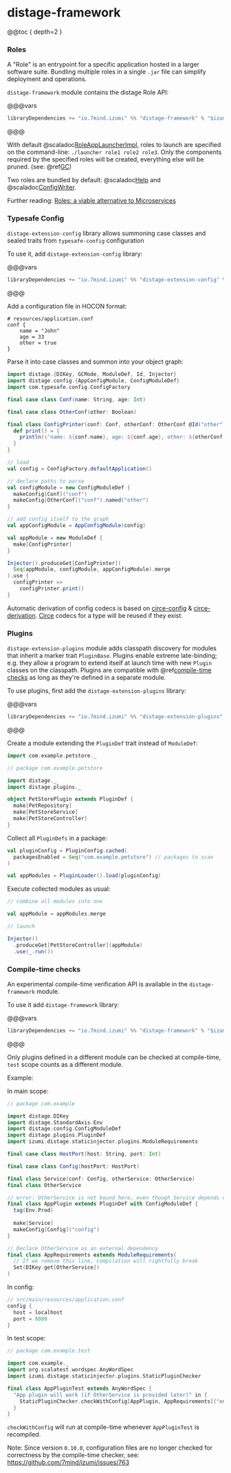 distage-framework
=======================

@@toc { depth=2 }

### Roles

A "Role" is an entrypoint for a specific application hosted in a larger software suite.
Bundling multiple roles in a single `.jar` file can simplify deployment and operations.

`distage-framework` module contains the distage Role API:

@@@vars

```scala
libraryDependencies += "io.7mind.izumi" %% "distage-framework" % "$izumi.version$"
```

@@@

With default @scaladoc[RoleAppLauncherImpl](izumi.distage.roles.RoleAppLauncherImpl), roles to launch are specified on the command-line: `./launcher role1 role2 role3`.
Only the components required by the specified roles will be created, everything else will be pruned. (see: @ref[GC](advanced-features.md#garbage-collection))

Two roles are bundled by default: @scaladoc[Help](izumi.distage.roles.examples.Help) and @scaladoc[ConfigWriter](izumi.distage.roles.examples.ConfigWriter).

Further reading: [Roles: a viable alternative to Microservices](https://github.com/7mind/slides/blob/master/02-roles/roles.pdf)

### Typesafe Config

`distage-extension-config` library allows summoning case classes and sealed traits from `typesafe-config` configuration

To use it, add `distage-extension-config` library:

@@@vars

```scala
libraryDependencies += "io.7mind.izumi" %% "distage-extension-config" % "$izumi.version$"
```

@@@

Add a configuration file in HOCON format:

```hocon
# resources/application.conf
conf {
    name = "John"
    age = 33
    other = true
}
```

Parse it into case classes and summon into your object graph:

```scala mdoc:reset-object:to-string
import distage.{DIKey, GCMode, ModuleDef, Id, Injector}
import distage.config.{AppConfigModule, ConfigModuleDef}
import com.typesafe.config.ConfigFactory

final case class Conf(name: String, age: Int)

final case class OtherConf(other: Boolean)

final class ConfigPrinter(conf: Conf, otherConf: OtherConf @Id("other")) {
  def print() = {
    println(s"name: ${conf.name}, age: ${conf.age}, other: ${otherConf.other}")
  }
}

// load
val config = ConfigFactory.defaultApplication()

// declare paths to parse
val configModule = new ConfigModuleDef {
  makeConfig[Conf]("conf")
  makeConfig[OtherConf]("conf").named("other")
}

// add config itself to the graph
val appConfigModule = AppConfigModule(config)

val appModule = new ModuleDef {
  make[ConfigPrinter]
}

Injector().produceGet[ConfigPrinter](
  Seq(appModule, configModule, appConfigModule).merge
).use {
  configPrinter =>
    configPrinter.print()
} 
```

Automatic derivation of config codecs is based on [circe-config](https://github.com/circe/circe-config) & [circe-derivation](https://github.com/circe/circe-derivation). 
[Circe](https://github.com/circe/circe) codecs for a type will be reused if they exist.

### Plugins

`distage-extension-plugins` module adds classpath discovery for modules that inherit a marker trait `PluginBase`. 
Plugins enable extreme late-binding; e.g. they allow a program to extend itself at launch time with new `Plugin` classes
on the classpath. Plugins are compatible with @ref[compile-time checks](distage-framework.md#compile-time-checks) as long
as they're defined in a separate module.

To use plugins, first add the `distage-extension-plugins` library:

@@@vars

```scala
libraryDependencies += "io.7mind.izumi" %% "distage-extension-plugins" % "$izumi.version$"
```

@@@

Create a module extending the `PluginDef` trait instead of `ModuleDef`:

```scala mdoc:reset:invisible
import com.example.petstore._
```

```scala mdoc:to-string
// package com.example.petstore

import distage._
import distage.plugins._

object PetStorePlugin extends PluginDef {
  make[PetRepository]
  make[PetStoreService]
  make[PetStoreController]
}
```

Collect all `PluginDefs` in a package:

```scala mdoc:to-string
val pluginConfig = PluginConfig.cached(
  packagesEnabled = Seq("com.example.petstore") // packages to scan
)

val appModules = PluginLoader().load(pluginConfig)
```

Execute collected modules as usual:

```scala mdoc:to-string
// combine all modules into one

val appModule = appModules.merge

// launch

Injector()
  .produceGet[PetStoreController](appModule)
  .use(_.run())
```

### Compile-time checks

An experimental compile-time verification API is available in the `distage-framework` module.

To use it add `distage-framework` library:

@@@vars

```scala
libraryDependencies += "io.7mind.izumi" %% "distage-framework" % "$izumi.version$"
```

@@@

Only plugins defined in a different module can be checked at compile-time, `test` scope counts as a different module.

Example:

In main scope:

```scala mdoc:reset:to-string
// package com.example

import distage.DIKey
import distage.StandardAxis.Env
import distage.config.ConfigModuleDef
import distage.plugins.PluginDef
import izumi.distage.staticinjector.plugins.ModuleRequirements

final case class HostPort(host: String, port: Int)

final case class Config(hostPort: HostPort)

final class Service(conf: Config, otherService: OtherService)
final class OtherService

// error: OtherService is not bound here, even though Service depends on it
final class AppPlugin extends PluginDef with ConfigModuleDef {
  tag(Env.Prod)
  
  make[Service]
  makeConfig[Config]("config")
}

// Declare OtherService as an external dependency
final class AppRequirements extends ModuleRequirements(
  // If we remove this line, compilation will rightfully break
  Set(DIKey.get[OtherService])
)
```

In config:

```scala
// src/main/resources/application.conf
config {
  host = localhost
  port = 8080
}
```

In test scope:

```scala mdoc:reset-object:to-string
// package com.example.test

import com.example._
import org.scalatest.wordspec.AnyWordSpec
import izumi.distage.staticinjector.plugins.StaticPluginChecker

final class AppPluginTest extends AnyWordSpec {
  "App plugin will work (if OtherService is provided later)" in {
    StaticPluginChecker.checkWithConfig[AppPlugin, AppRequirements]("env:prod", ".*.application.conf")   
  }
}
```

`checkWithConfig` will run at compile-time whenever `AppPluginTest` is recompiled.

Note: Since version `0.10.0`, configuration files are no longer checked for correctness by the compile-time checker, see: https://github.com/7mind/izumi/issues/763
